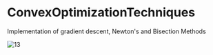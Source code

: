 # ConvexOptimizationTechniques
Implementation of gradient descent, Newton's and Bisection Methods

![13](https://user-images.githubusercontent.com/73753025/210860743-43f9a519-fc2b-40a3-b023-f1c722509e85.png)
